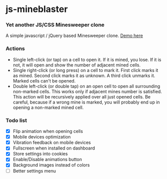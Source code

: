 # js-mineblaster

### Yet another JS/CSS Minesweeper clone

A simple javascript / jQuery based Minesweeper clone. [Demo here](http://mineblaster.blazestudio.it/)

### Actions

* Single left-click (or tap) on a cell to open it. If it is mined, you lose. If it is not, it will open and show the number of adjacent mined cells.
* Single right-click (or long press) on a cell to mark it. First click marks it as mined. Second click marks it as unknown. A third click unmarks it. Marked cells can't be opened.
* Double left-click (or double tap) on an open cell to open all surrounding non-marked cells. This works only if adjacent mines number is satisfied. This action will be recursively applied over all just opened cells. Be careful, because if a wrong mine is marked, you will probably end up in opening a non-marked mined cell.

### Todo list

* [x] Flip animation when opening cells
* [x] Mobile devices optimization
* [x] Vibration feedback on mobile devices
* [x] Fullscreen when installed on dashboard
* [x] Store settings into cookies
* [x] Enable/Disable animations button
* [x] Background images instead of colors
* [ ] Better settings menu